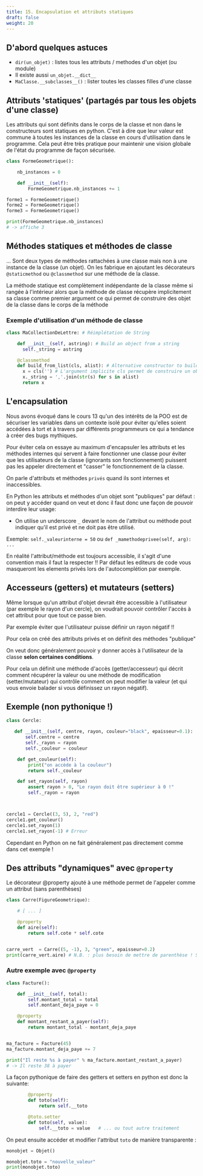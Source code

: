 ```yaml
---
title: 15. Encapsulation et attributs statiques
draft: false
weight: 20
---
```



## D'abord quelques astuces

- `dir(un_objet)` : listes tous les attributs / methodes d'un objet (ou module)
- Il existe aussi `un_objet.__dict__` 
- `MaClasse.__subclasses__()` : lister toutes les classes filles d'une classe


## Attributs 'statiques' (partagés par tous les objets d'une classe)

Les attributs qui sont définits dans le corps de la classe et non dans le constructeurs sont statiques en python. C'est à dire que leur valeur est commune à toutes les instances de la classe en cours d'utilisation dans le programme. Cela peut être très pratique pour maintenir une vision globale de l'état du programme de façon sécurisée.

```python
class FormeGeometrique():

    nb_instances = 0

    def __init__(self):
        FormeGeometrique.nb_instances += 1

forme1 = FormeGeometrique()
forme2 = FormeGeometrique()
forme3 = FormeGeometrique()

print(FormeGeometrique.nb_instances)
# -> affiche 3
```


## Méthodes statiques et méthodes de classe

... Sont deux types de méthodes rattachées à une classe mais non à une instance de la classe (un objet). On les fabrique en ajoutant les décorateurs `@staticmethod` ou `@classmethod` sur une méthode de la classe.

La méthode statique est complètement indépendante de la classe même si rangée à l'intérieur alors que la méthode de classe récupère implicitement sa classe comme premier argument ce qui permet de construire des objet de la classe dans le corps de la méthode

### Exemple d'utilisation d'un méthode de classe

```python
class MaCollectionDeLettre: # Réimplétation de String

    def __init__(self, astring): # Build an object from a string
      self._string = astring

    @classmethod
    def build_from_list(cls, alist): # Alternative constructor to build from a list of lettres
      x = cls('') # L'argument implicite cls permet de construire un objet de la classe
      x._string = ','.join(str(s) for s in alist)
      return x
```


## L'encapsulation

Nous avons évoqué dans le cours 13 qu'un des intérêts de la POO est de sécuriser les variables dans un contexte isolé pour éviter qu'elles soient accédées à tort et à travers par différents programmeurs ce qui a tendance à créer des bugs mythiques.

Pour éviter cela on essaye au maximum d'encapsuler les attributs et les méthodes internes qui servent à faire fonctionner une classe pour éviter que les utilisateurs de la classe (ignorants son fonctionnement) puissent pas les appeler directement et "casser" le fonctionnement de la classe.

On parle d'attributs et méthodes `privés` quand ils sont internes et inaccessibles.

En Python les attributs et méthodes d'un objet sont "publiques" par défaut : on peut y accéder quand on veut et donc il faut donc une façon de pouvoir interdire leur usage:

- On utilise un underscore `_` devant le nom de l'attribut ou méthode pout indiquer qu'il est privé et ne doit pas être utilisé.

Exemple: `self._valeurinterne = 50` ou `def _mamethodeprivee(self, arg): ...`

En réalité l'attribut/méthode est toujours accessible, il s'agit d'une convention mais il faut la respecter !! Par défaut les editeurs de code vous masqueront les elements privés lors de l'autocomplétion par exemple.

## Accesseurs (getters) et mutateurs (setters)

Même lorsque qu'un attribut d'objet devrait être accessible à l'utilisateur (par exemple le rayon d'un cercle), on voudrait pouvoir contrôler l'accès à cet attribut pour que tout ce passe bien. 

Par exemple éviter que l'utilisateur puisse définir un rayon négatif !!

Pour cela on créé des attributs privés et on définit des méthodes "publique"

On veut donc généralement pouvoir y donner accès à l'utilisateur de la classe **selon certaines conditions**.

Pour cela un définit une méthode d'accès (getter/accesseur) qui décrit comment récupérer la valeur ou une méthode de modification (setter/mutateur) qui contrôle comment on peut modifier la valeur (et qui vous envoie balader si vous définissez un rayon négatif).

## Exemple (non pythonique !)

```python
class Cercle:

   def __init__(self, centre, rayon, couleur="black", epaisseur=0.1):
       self.centre = centre
       self._rayon = rayon
       self._couleur = couleur

    def get_couleur(self):
        print("on accède à la couleur")
        return self._couleur

    def set_rayon(self, rayon)
        assert rayon > 0, "Le rayon doit être supérieur à 0 !"
        self._rayon = rayon



cercle1 = Cercle((3, 5), 2, "red")
cercle1.get_couleur()
cercle1.set_rayon(1)
cercle1.set_rayon(-1) # Erreur
```

Cependant en Python on ne fait généralement pas directement comme dans cet exemple !

##  Des attributs "dynamiques" avec `@property`

Le décorateur @property ajouté à une méthode permet de l'appeler comme un attribut (sans parenthèses)

```python
class Carre(FigureGeometrique):

    # [ ... ]

    @property
    def aire(self):
        return self.cote * self.cote


carre_vert  = Carre((5, -1), 3, "green", epaisseur=0.2)
print(carre_vert.aire) # N.B. : plus besoin de mettre de parenthèse ! Se comporte comme un attribut
```

### Autre exemple avec `@property`

```python
class Facture():

    def __init__(self, total):
        self.montant_total = total
        self.montant_deja_paye = 0

    @property
    def montant_restant_a_payer(self):
        return montant_total - montant_deja_paye


ma_facture = Facture(45)
ma_facture.montant_deja_paye += 7

print("Il reste %s à payer" % ma_facture.montant_restant_a_payer)
# -> Il reste 38 à payer
```

La façon pythonique de faire des getters et setters en python est donc la suivante:

```python
        @property
        def toto(self):
            return self.__toto

        @toto.setter
        def toto(self, value):
            self.__toto = value   # ... ou tout autre traitement
```

On peut ensuite accéder et modifier l'attribut `toto` de manière transparente : 

```python
monobjet = Objet()

monobjet.toto = "nouvelle_valeur"
print(monobjet.toto)
